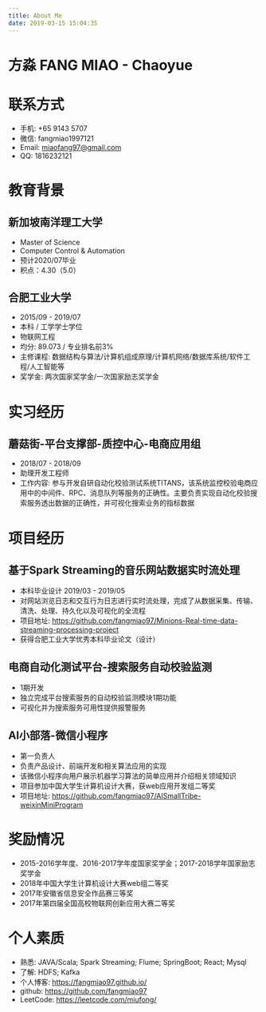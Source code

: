 ```yaml
---
title: About Me
date: 2019-03-15 15:04:35
---
```

# 方淼 FANG MIAO - Chaoyue

# 联系方式

- 手机: +65 9143 5707
- 微信: fangmiao1997121
- Email: miaofang97@gmail.com
- QQ: 1816232121

# 教育背景

## 新加坡南洋理工大学

- Master of Science
- Computer Control & Automation
- 预计2020/07毕业
- 积点：4.30（5.0）

## 合肥工业大学

- 2015/09 - 2019/07
- 本科 / 工学学士学位
- 物联网工程
- 均分: 89.073 / 专业排名前3%
- 主修课程: 数据结构与算法/计算机组成原理/计算机网络/数据库系统/软件工程/人工智能等
- 奖学金: 两次国家奖学金/一次国家励志奖学金

# 实习经历

## 蘑菇街-平台支撑部-质控中心-电商应用组

- 2018/07 - 2018/09
- 助理开发工程师
- 工作内容: 参与开发自研自动化校验测试系统TITANS，该系统监控校验电商应用中的中间件、RPC、消息队列等服务的正确性。主要负责实现自动化校验搜索服务透出数据的正确性，并可视化搜索业务的指标数据

# 项目经历

## 基于Spark Streaming的音乐网站数据实时流处理

- 本科毕业设计 2019/03 - 2019/05
- 对网站浏览日志和交互行为日志进行实时流处理，完成了从数据采集、传输、清洗、处理、持久化以及可视化的全流程
- 项目地址: https://github.com/fangmiao97/Minions-Real-time-data-streaming-processing-project
- 获得合肥工业大学优秀本科毕业论文（设计）

## 电商自动化测试平台-搜索服务自动校验监测

- 1期开发
- 独立完成平台搜索服务的自动校验监测模块1期功能
- 可视化并为搜索服务可用性提供报警服务

## AI小部落-微信小程序

- 第一负责人
- 负责产品设计、前端开发和相关算法应用的实现
- 该微信小程序向用户展示机器学习算法的简单应用并介绍相关领域知识
- 项目参加中国大学生计算机设计大赛，获web应用开发组二等奖
- 项目地址: https://github.com/fangmiao97/AISmallTribe-weixinMiniProgram

# 奖励情况

- 2015-2016学年度、2016-2017学年度国家奖学金；2017-2018学年国家励志奖学金
- 2018年中国大学生计算机设计大赛web组二等奖
- 2017年安徽省信息安全作品赛三等奖
- 2017年第四届全国高校物联网创新应用大赛二等奖

# 个人素质

- 熟悉: JAVA/Scala; Spark Streaming; Flume; SpringBoot; React; Mysql
- 了解: HDFS; Kafka
- 个人博客: https://fangmiao97.github.io/
- github: https://github.com/fangmiao97
- LeetCode: https://leetcode.com/miufong/


